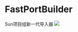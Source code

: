 # FastPortBuilder
Sun项目组新一代导入器
![](https://clrvai.com/Cloud_Drive/0ff5373b2c9c6c2ffce86eae8de86bd4.jpg)
